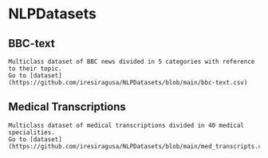 # NLPDatasets

## **BBC-text**
	Multiclass dataset of BBC news divided in 5 categories with reference to their topic.
	Go to [dataset](https://github.com/iresiragusa/NLPDatasets/blob/main/bbc-text.csv)
 ## **Medical Transcriptions**
 	Multiclass dataset of medical transcriptions divided in 40 medical specialities.
	Go to [dataset](https://github.com/iresiragusa/NLPDatasets/blob/main/med_transcripts.csv)
